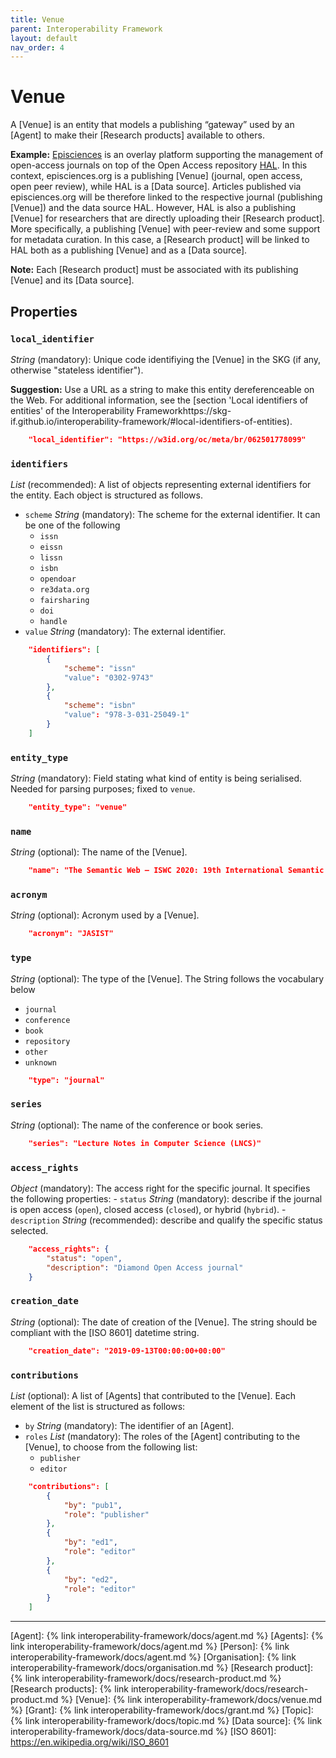 ```yaml
---
title: Venue
parent: Interoperability Framework
layout: default
nav_order: 4
---
```


# Venue
A [Venue] is an entity that models a publishing “gateway” used by an [Agent] to make their [Research products] available to others.

**Example:** [Episciences](https://episciences.org)  is an overlay platform supporting the management of open-access journals on top of the Open Access repository [HAL](https://hal.science). In this context, episciences.org is a publishing [Venue] (journal, open access, open peer review), while HAL is a [Data source]. Articles published via episciences.org will be therefore linked to the respective journal (publishing [Venue]) and the data source HAL. 
    However, HAL is also a publishing [Venue] for researchers that are directly uploading their [Research product]. More specifically, a publishing [Venue] with peer-review and some support for metadata curation. In this case, a [Research product] will be linked to HAL both as a publishing [Venue] and as a [Data source]. 

**Note:** Each [Research product] must be associated with its publishing [Venue] and its [Data source]. 



## Properties

### `local_identifier`		
*String* (mandatory): Unique code identifiying the [Venue] in the SKG (if any, otherwise "stateless identifier").
 
**Suggestion:** Use a URL as a string to make this entity dereferenceable on the Web. For additional information, see the [section 'Local identifiers of entities' of the Interoperability Frameworkhttps://skg-if.github.io/interoperability-framework/#local-identifiers-of-entities).

```json
    "local_identifier": "https://w3id.org/oc/meta/br/062501778099"
```

### `identifiers`
*List* (recommended): A list of objects representing external identifiers for the entity. Each object is structured as follows.

- `scheme` *String* (mandatory): The scheme for the external identifier. It can be one of the following
    - `issn`
    - `eissn`
    - `lissn`
    - `isbn`
    - `opendoar`
    - `re3data.org`
    - `fairsharing`
    - `doi`
    - `handle`
- `value` *String* (mandatory): The external identifier.

```json
    "identifiers": [
        {
            "scheme": "issn"
            "value": "0302-9743"
        },
        {
            "scheme": "isbn"
            "value": "978-3-031-25049-1"
        }
    ]
```

### `entity_type`
*String* (mandatory): Field stating what kind of entity is being serialised. Needed for parsing purposes; fixed to `venue`.

```json
    "entity_type": "venue"
```

### `name` 
 *String* (optional): The name of the [Venue].

```json
    "name": "The Semantic Web – ISWC 2020: 19th International Semantic Web Conference, Athens, Greece, November 2–6, 2020, Proceedings, Part II"
```

### `acronym` 
 *String* (optional): Acronym used by a [Venue].

```json
    "acronym": "JASIST"
```

### `type`
*String* (optional): The type of the [Venue]. The String follows the vocabulary below
- `journal`
- `conference`
- `book`
- `repository`
- `other`
- `unknown`

```json
    "type": "journal"
```

### `series`
*String* (optional): The name of the conference or book series.

```json
    "series": "Lecture Notes in Computer Science (LNCS)"
```

### `access_rights` 
*Object* (mandatory): The access right for the specific journal. It specifies the following properties:
    - `status` *String* (mandatory): describe if the journal is open access (`open`), closed access (`closed`), or hybrid (`hybrid`).
    - `description` *String* (recommended): describe and qualify the specific status selected.

```json
    "access_rights": {
        "status": "open",
        "description": "Diamond Open Access journal"
    }
```

### `creation_date`
*String* (optional): The date of creation of the [Venue]. The string should be compliant with the [ISO 8601]  datetime string.
 
```json
    "creation_date": "2019-09-13T00:00:00+00:00"
```

### `contributions`
*List* (optional): A list of [Agents] that contributed to the [Venue]. Each element of the list is structured as follows:

- `by` *String* (mandatory): The identifier of an [Agent].
- `roles` *List* (mandatory): The roles of the [Agent] contributing to the [Venue], to choose from the following list:
    - `publisher`
    - `editor`

```json
    "contributions": [
        {
            "by": "pub1",
            "role": "publisher"
        },
        {
            "by": "ed1",
            "role": "editor"
        },
        {
            "by": "ed2",
            "role": "editor"
        }
    ]
```

----
[Agent]: {% link interoperability-framework/docs/agent.md %}
[Agents]: {% link interoperability-framework/docs/agent.md %}
[Person]: {% link interoperability-framework/docs/agent.md %}
[Organisation]: {% link interoperability-framework/docs/organisation.md %}
[Research product]: {% link interoperability-framework/docs/research-product.md %}
[Research products]: {% link interoperability-framework/docs/research-product.md %}
[Venue]: {% link interoperability-framework/docs/venue.md %}
[Grant]: {% link interoperability-framework/docs/grant.md %}
[Topic]: {% link interoperability-framework/docs/topic.md %}
[Data source]: {% link interoperability-framework/docs/data-source.md %}
[ISO 8601]: https://en.wikipedia.org/wiki/ISO_8601
